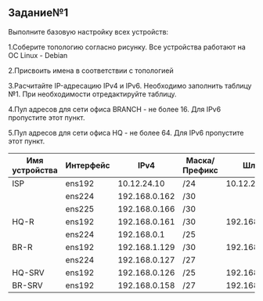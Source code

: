 Задание№1
----------------------------------------------------
Выполните базовую настройку всех устройств:

1.Соберите топологию согласно рисунку. Все устройства работают на OC Linux - Debian 

2.Присвоить имена в соответствии с топологией

3.Расчитайте IP-адресацию IPv4 и IPv6. Необходимо заполнить таблицу №1. При необходимости отредактируйте таблицу.

4.Пул адресов для сети офиса BRANCH - не более 16. Для IPv6 пропустите этот пункт.

5.Пул адресов для сети офиса HQ - не более 64. Для IPv6 пропустите этот пункт.








|Имя устройства| Интерфейс | IPv4        | Маска/ Префикс| Шлюз        |
|--------------|-----------|-------------|---------------|-------------|
| ISP          | ens192    |10.12.24.10  | /24           |10.12.24.254 |
|              | ens224    |192.168.0.162| /30           |             |
|              | ens225    |192.168.0.166| /30           |             |
| HQ-R         | ens192    |192.168.0.161| /30           |192.168.0.162|
|              | ens224    |192.168.0.1  | /25           |             |
| BR-R         | ens192    |192.168.1.129| /30           |192.168.1.161|
|              | ens224    |192.168.0.127| /27           |             |
| HQ-SRV       | ens192    |192.168.0.126| /25           |192.168.0.161|
| BR-SRV       | ens192    |192.168.0.158| /27           |192.168.0.129|
